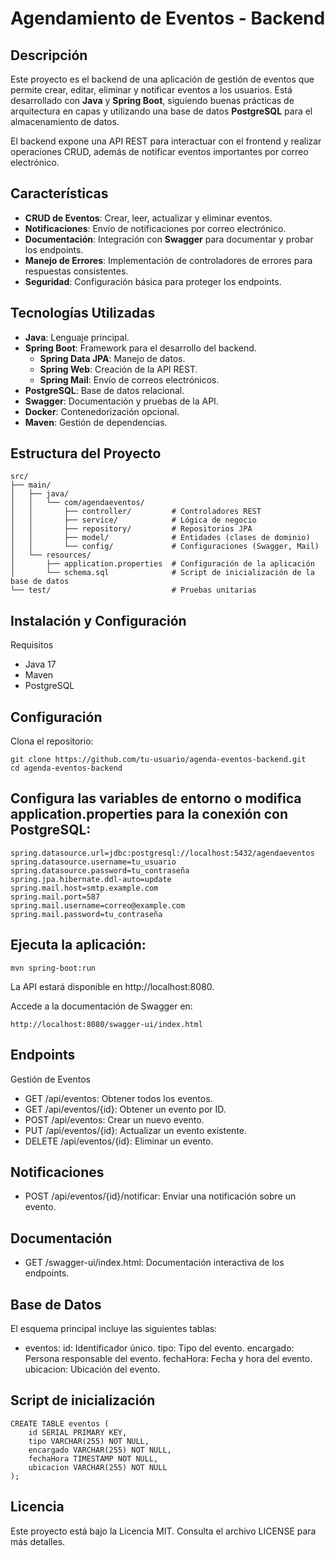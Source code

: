 # Agendamiento de Eventos - Backend

## Descripción
Este proyecto es el backend de una aplicación de gestión de eventos que permite crear, editar, eliminar y notificar eventos a los usuarios. Está desarrollado con **Java** y **Spring Boot**, siguiendo buenas prácticas de arquitectura en capas y utilizando una base de datos **PostgreSQL** para el almacenamiento de datos.

El backend expone una API REST para interactuar con el frontend y realizar operaciones CRUD, además de notificar eventos importantes por correo electrónico.

## Características
- **CRUD de Eventos**: Crear, leer, actualizar y eliminar eventos.
- **Notificaciones**: Envío de notificaciones por correo electrónico.
- **Documentación**: Integración con **Swagger** para documentar y probar los endpoints.
- **Manejo de Errores**: Implementación de controladores de errores para respuestas consistentes.
- **Seguridad**: Configuración básica para proteger los endpoints.

## Tecnologías Utilizadas
- **Java**: Lenguaje principal.
- **Spring Boot**: Framework para el desarrollo del backend.
  - **Spring Data JPA**: Manejo de datos.
  - **Spring Web**: Creación de la API REST.
  - **Spring Mail**: Envío de correos electrónicos.
- **PostgreSQL**: Base de datos relacional.
- **Swagger**: Documentación y pruebas de la API.
- **Docker**: Contenedorización opcional.
- **Maven**: Gestión de dependencias.

## Estructura del Proyecto
```plaintext
src/
├── main/
│   ├── java/
│   │   └── com/agendaeventos/
│   │       ├── controller/         # Controladores REST
│   │       ├── service/            # Lógica de negocio
│   │       ├── repository/         # Repositorios JPA
│   │       ├── model/              # Entidades (clases de dominio)
│   │       └── config/             # Configuraciones (Swagger, Mail)
│   └── resources/
│       ├── application.properties  # Configuración de la aplicación
│       └── schema.sql              # Script de inicialización de la base de datos
└── test/                           # Pruebas unitarias
```

## Instalación y Configuración

Requisitos

- Java 17
- Maven
- PostgreSQL
  
## Configuración

Clona el repositorio:

```plaintext
git clone https://github.com/tu-usuario/agenda-eventos-backend.git
cd agenda-eventos-backend
```

## Configura las variables de entorno o modifica application.properties para la conexión con PostgreSQL:

```plaintext
spring.datasource.url=jdbc:postgresql://localhost:5432/agendaeventos
spring.datasource.username=tu_usuario
spring.datasource.password=tu_contraseña
spring.jpa.hibernate.ddl-auto=update
spring.mail.host=smtp.example.com
spring.mail.port=587
spring.mail.username=correo@example.com
spring.mail.password=tu_contraseña
```

## Ejecuta la aplicación:

```plaintext
mvn spring-boot:run
```
La API estará disponible en http://localhost:8080.

Accede a la documentación de Swagger en:
```plaintext
http://localhost:8080/swagger-ui/index.html
```

## Endpoints

Gestión de Eventos

- GET /api/eventos: Obtener todos los eventos.
- GET /api/eventos/{id}: Obtener un evento por ID.
- POST /api/eventos: Crear un nuevo evento.
- PUT /api/eventos/{id}: Actualizar un evento existente.
- DELETE /api/eventos/{id}: Eliminar un evento.
  
## Notificaciones

- POST /api/eventos/{id}/notificar: Enviar una notificación sobre un evento.

## Documentación
- GET /swagger-ui/index.html: Documentación interactiva de los endpoints.
  
## Base de Datos

El esquema principal incluye las siguientes tablas:

- eventos:
    id: Identificador único.
    tipo: Tipo del evento.
    encargado: Persona responsable del evento.
    fechaHora: Fecha y hora del evento.
    ubicacion: Ubicación del evento.
  
## Script de inicialización

```plaintext
CREATE TABLE eventos (
    id SERIAL PRIMARY KEY,
    tipo VARCHAR(255) NOT NULL,
    encargado VARCHAR(255) NOT NULL,
    fechaHora TIMESTAMP NOT NULL,
    ubicacion VARCHAR(255) NOT NULL
);
```

## Licencia
Este proyecto está bajo la Licencia MIT. Consulta el archivo LICENSE para más detalles.

